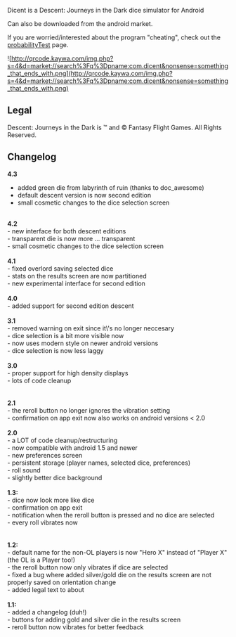 Dicent is a Descent: Journeys in the Dark dice simulator for Android

Can also be downloaded from the android market.

If you are worried/interested about the program "cheating", check out the [probabilityTest](probabilityTest.md) page.

![http://qrcode.kaywa.com/img.php?s=4&d=market://search%3Fq%3Dpname:com.dicent&nonsense=something_that_ends_with.png](http://qrcode.kaywa.com/img.php?s=4&d=market://search%3Fq%3Dpname:com.dicent&nonsense=something_that_ends_with.png)

## Legal ##
Descent: Journeys in the Dark is ™ and © Fantasy Flight Games. All Rights Reserved.

## Changelog ##
**4.3**<br>
- added green die from labyrinth of ruin (thanks to doc_awesome)<br>
- default descent version is now second edition<br>
- small cosmetic changes to the dice selection screen<br>
<br>
<b>4.2</b><br>
- new interface for both descent editions<br>
- transparent die is now more ... transparent<br>
- small cosmetic changes to the dice selection screen<br>
<br>
<b>4.1</b><br>
- fixed overlord saving selected dice<br>
- stats on the results screen are now partitioned<br>
- new experimental interface for second edition<br>
<br>
<b>4.0</b><br>
- added support for second edition descent<br>
<br>
<b>3.1</b><br>
- removed warning on exit since it\'s no longer neccesary<br>
- dice selection is a bit more visible now<br>
- now uses modern style on newer android versions<br>
- dice selection is now less laggy<br>
<br>
<b>3.0</b><br>
- proper support for high density displays<br>
- lots of code cleanup<br>
<br>
<br>
<b>2.1</b><br>
- the reroll button no longer ignores the vibration setting<br>
- confirmation on app exit now also works on android versions < 2.0<br>
<br>
<b>2.0</b><br>
- a LOT of code cleanup/restructuring<br>
- now compatible with android 1.5 and newer<br>
- new preferences screen<br>
- persistent storage (player names, selected dice, preferences)<br>
- roll sound<br>
- slightly better dice background<br>
<br>
<b>1.3:</b><br>
- dice now look more like dice<br>
- confirmation on app exit<br>
- notification when the reroll button is pressed and no dice are selected<br>
- every roll vibrates now<br>
<br>
<br>
<b>1.2:</b><br>
- default name for the non-OL players is now "Hero X" instead of "Player X" (the OL is a Player too!)<br>
- the reroll button now only vibrates if dice are selected<br>
- fixed a bug where added silver/gold die on the results screen are not properly saved on orientation change<br>
- added legal text to about<br>
<br>
<b>1.1:</b><br>
- added a changelog (duh!)<br>
- buttons for adding gold and silver die in the results screen<br>
- reroll button now vibrates for better feedback